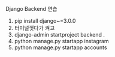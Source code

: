 Django Backend 연습

1. pip install django~=3.0.0
2. 터미널껏다가 켜고
3. django-admin startproject backend .
4. python manage.py startapp instagram
5. python manage.py startapp accounts